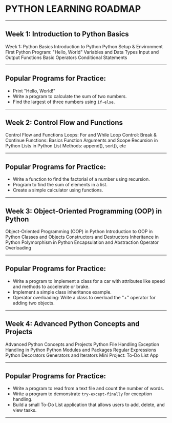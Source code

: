 # PYTHON LEARNING ROADMAP

---

## Week 1: Introduction to Python Basics

Week 1: Python Basics
Introduction to Python
Python Setup & Environment
First Python Program: "Hello, World"
Variables and Data Types
Input and Output Functions
Basic Operators
Conditional Statements

---

## **Popular Programs for Practice:**

- Print "Hello, World!"
- Write a program to calculate the sum of two numbers.
- Find the largest of three numbers using `if-else`.

---

## Week 2: Control Flow and Functions

Control Flow and Functions
Loops: For and While
Loop Control: Break & Continue
Functions: Basics
Function Arguments and Scope
Recursion in Python
Lists in Python
List Methods: append(), sort(), etc

---

## **Popular Programs for Practice:**

- Write a function to find the factorial of a number using recursion.
- Program to find the sum of elements in a list.
- Create a simple calculator using functions.

---

## Week 3: Object-Oriented Programming (OOP) in Python

Object-Oriented Programming (OOP) in Python
Introduction to OOP in Python
Classes and Objects
Constructors and Destructors
Inheritance in Python
Polymorphism in Python
Encapsulation and Abstraction
Operator Overloading

---

## **Popular Programs for Practice:**

- Write a program to implement a class for a car with attributes like speed and methods to accelerate or brake.
- Implement a simple class inheritance example.
- Operator overloading: Write a class to overload the "+" operator for adding two objects.

---

## Week 4: Advanced Python Concepts and Projects

Advanced Python Concepts and Projects
Python File Handling
Exception Handling in Python
Python Modules and Packages
Regular Expressions
Python Decorators
Generators and Iterators
Mini Project: To-Do List App

---

## **Popular Programs for Practice:**

- Write a program to read from a text file and count the number of words.
- Write a program to demonstrate `try-except-finally` for exception handling.
- Build a small To-Do List application that allows users to add, delete, and view tasks.

---
